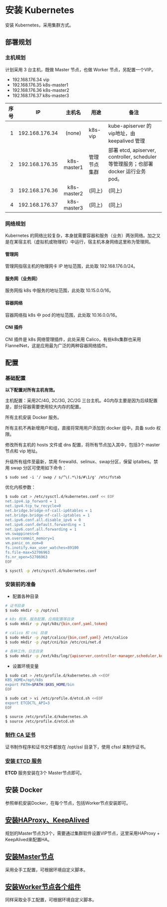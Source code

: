 # 安装 **Kubernetes**

安装 Kubernetes，采用集群方式。

## 部署规划

### 主机规划

计划采用 3 台主机，既做 Master 节点，也做 Worker 节点，另配置一个VIP。

- 192.168.176.34 vip
- 192.168.176.35 k8s-master1
- 192.168.176.36 k8s-master2
- 192.168.176.37 k8s-master3

|序号|IP|主机名|用途|备注|
| -: | - | :-: | - | - |
|1|192.168.176.34|(none)|k8s-vip|kube-apiserver 的 vip地址，由 keepalived 管理|
|2|192.168.176.35|k8s-master1|管理节点集群|部署 etcd, apiserver, controller, scheduler 等管理服务；也部署 docker 运行业务 pod。|
|3|192.168.176.36|k8s-master2|(同上)|(同上)|
|4|192.168.176.37|k8s-master3|(同上)|(同上)|

### 网络规划

Kubernetes 的网络比较复杂，本身就需要容器和服务（业务）两张网络。加之又是在某宿主机（虚拟机或物理机）中运行，宿主机本身网络这里称为管理网。

#### 管理网

管理网指宿主机的物理网卡 IP 地址范围，此处取 192.168.176.0/24。

#### 服务网（业务网）

服务网指 k8s 中服务的地址范围，此处取 10.15.0.0/16。

#### 容器网络

容器网络指 k8s 中 pod 的地址范围，此处取 10.16.0.0/16。

#### CNI 插件

CNI 插件是 k8s 网络管理插件，此处采用 Calico，有些k8s集群也采用 FlannelNet，这是应用最为广泛的两种容器网络插件。

## 配置

### 基础配置

**以下配置对所有主机有效。**

主机配置：采用2C/4G, 2C/3G, 2C/2G 三台主机。4G内存主要是因为后续配置是，部分容器需要使用较大内存的配置。

所有主机安装 Docker 服务。

所有主机不再新增用户和组，直接将常用用户添加到 docker 组中，具备 sudo 权限。

修改所有主机的 hosts 文件或 dns 配置，将所有节点加入其中，包括3个 master 节点和 vip 地址。

升级所有组件至最新，禁用 firewalld、selinux、swap分区，保留 iptalbes。禁用 swap 分区可使用如下命令：

`$ sudo sed -i '/ swap / s/^\(.*\)$/#\1/g' /etc/fstab`

优化内核参数：

```bash
$ sudo cat > /etc/sysctl.d/kubernetes.conf << EOF
net.ipv4.ip_forward = 1
net.ipv4.tcp_tw_recycle=0
net.bridge.bridge-nf-call-ip6tables = 1
net.bridge.bridge-nf-call-iptables = 1
net.ipv6.conf.all.disable_ipv6 = 0
net.ipv6.conf.default.forwarding = 1
net.ipv6.conf.all.forwarding = 1
vm.swappiness=0
vm.overcommit_memory=1
vm.panic_on_oom=0
fs.inotify.max_user_watches=89100
fs.file-max=52706963
fs.nr_open=52706963
EOF

$ sysctl -p /etc/sysctl.d/kubernetes.conf
```

### 安装前的准备

- 配置各种目录

```bash
# 证书目录
$ sudo mkdir -p /opt/ssl

# k8s 程序、服务配置、应用配置等目录
$ sudo mkdir -p /opt/k8s/{bin,conf,yaml,token}

# calico 和 cni 目录
$ sudo mkdir -p /opt/calico/{bin,conf,yaml} /etc/calico
$ sudo mkdir -p /opt/cni/bin /etc/cni/net.d

# 各种工作、日志目录
$ sudo mkdir -p /ext/k8s/log/{apiserver,controller-manager,scheduler,kubelet} /ext/etcd /var/lib/calico
```

- 设置环境变量

```bash
$ sudo cat > /etc/profile.d/kubernetes.sh <<EOF
K8S_HOME=/opt/k8s
export PATH=$PATH:$K8S_HOME/bin
EOF

$ sudo cat > vi /etc/profile.d/etcd.sh <<EOF
export ETCDCTL_API=3
EOF

$ source /etc/profile.d/kubernetes.sh
$ source /etc/profile.d/etcd.sh
```

### [制作 **CA** 证书](ca/README.md)

证书制作程序和证书文件都放在 /opt/ssl 目录下，使用 cfssl 来制作证书。

### [安装 **ETCD** 服务](etcd/README.md)

**ETCD** 服务安装在3个 Master节点即可。

## 安装 Docker

参照单机安装Docker，在每个节点，包括Worker节点安装即可。

## [安装HAProxy、KeepAlived](master/HA.md)

规划的Master节点为3个，需要通过集群软件设置VIP节点，这里采用HAProxy + KeepAlived来配置HA。

## [安装Master节点](master/README.md)

采用全手工配置，可根据环境自定义脚本。

## [安装Worker节点各个组件](worker/README.md)

同样采取全手工配置，可根据环境自定义脚本。
